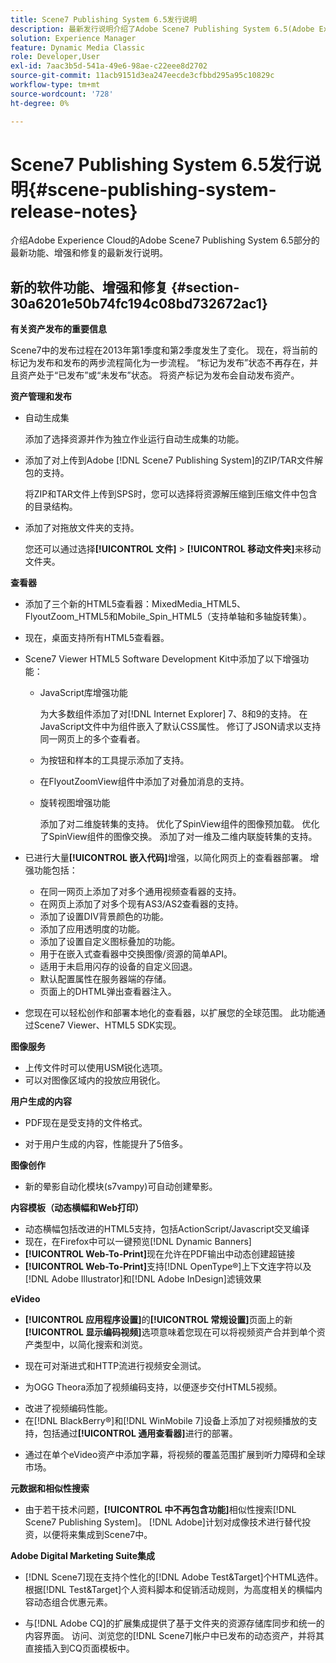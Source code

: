 ```yaml
---
title: Scene7 Publishing System 6.5发行说明
description: 最新发行说明介绍了Adobe Scene7 Publishing System 6.5(Adobe Experience Cloud中Adobe Experience Manager解决方案的一部分)的最新功能、增强和修复。
solution: Experience Manager
feature: Dynamic Media Classic
role: Developer,User
exl-id: 7aac3b5d-541a-49e6-98ae-c22eee8d2702
source-git-commit: 11acb9151d3ea247eecde3cfbbd295a95c10829c
workflow-type: tm+mt
source-wordcount: '728'
ht-degree: 0%

---
```


# Scene7 Publishing System 6.5发行说明{#scene-publishing-system-release-notes}

介绍Adobe Experience Cloud的Adobe Scene7 Publishing System 6.5部分的最新功能、增强和修复的最新发行说明。

## 新的软件功能、增强和修复 {#section-30a6201e50b74fc194c08bd732672ac1}

**有关资产发布的重要信息**

Scene7中的发布过程在2013年第1季度和第2季度发生了变化。 现在，将当前的标记为发布和发布的两步流程简化为一步流程。 “标记为发布”状态不再存在，并且资产处于“已发布”或“未发布”状态。 将资产标记为发布会自动发布资产。

**资产管理和发布**

* 自动生成集

  添加了选择资源并作为独立作业运行自动生成集的功能。
* 添加了对上传到Adobe [!DNL Scene7 Publishing System]的ZIP/TAR文件解包的支持。

  将ZIP和TAR文件上传到SPS时，您可以选择将资源解压缩到压缩文件中包含的目录结构。

* 添加了对拖放文件夹的支持。

  您还可以通过选择&#x200B;**[!UICONTROL 文件]** > **[!UICONTROL 移动文件夹]**&#x200B;来移动文件夹。

**查看器**

* 添加了三个新的HTML5查看器：MixedMedia_HTML5、FlyoutZoom_HTML5和Mobile_Spin_HTML5（支持单轴和多轴旋转集）。
<!-- 
  [More information](http://help.adobe.com/en_US/scene7/using/WS6E593DEA-7D81-4cd6-84B0-85E8BB274176.html#WS1c46793299cf21d77e926d1613177f0a020-8000.html).  -->
* 现在，桌面支持所有HTML5查看器。

<!--   [More information](http://help.adobe.com/en_US/scene7/using/WS6E593DEA-7D81-4cd6-84B0-85E8BB274176.html#WS1c46793299cf21d77e926d1613177f0a020-8000.html). -->
* Scene7 Viewer HTML5 Software Development Kit中添加了以下增强功能：

   * JavaScript库增强功能

     为大多数组件添加了对[!DNL Internet Explorer] 7、8和9的支持。 在JavaScript文件中为组件嵌入了默认CSS属性。 修订了JSON请求以支持同一网页上的多个查看者。

   * 为按钮和样本的工具提示添加了支持。
   * 在FlyoutZoomView组件中添加了对叠加消息的支持。
   * 旋转视图增强功能

     添加了对二维旋转集的支持。 优化了SpinView组件的图像预加载。 优化了SpinView组件的图像交换。 添加了对一维及二维内联旋转集的支持。

* 已进行大量&#x200B;**[!UICONTROL 嵌入代码]**&#x200B;增强，以简化网页上的查看器部署。 增强功能包括：

   * 在同一网页上添加了对多个通用视频查看器的支持。
   * 在网页上添加了对多个现有AS3/AS2查看器的支持。
   * 添加了设置DIV背景颜色的功能。
   * 添加了应用透明度的功能。
   * 添加了设置自定义图标叠加的功能。
   * 用于在嵌入式查看器中交换图像/资源的简单API。
   * 适用于未启用闪存的设备的自定义回退。
   * 默认配置属性在服务器端的存储。
   * 页面上的DHTML弹出查看器注入。

* 您现在可以轻松创作和部署本地化的查看器，以扩展您的全球范围。 此功能通过Scene7 Viewer、HTML5 SDK实现。

**图像服务**

* 上传文件时可以使用USM锐化选项。
* 可以对图像区域内的投放应用锐化。

**用户生成的内容**

* PDF现在是受支持的文件格式。

<!--   [More information](http://help.adobe.com/en_US/scene7/using/WSe8b0455615e2dc47-2df907a712f31201b35-8000.html).  -->
* 对于用户生成的内容，性能提升了5倍多。

**图像创作**

* 新的晕影自动化模块(s7vampy)可自动创建晕影。

**内容模板（动态横幅和Web打印）**

* 动态横幅包括改进的HTML5支持，包括ActionScript/Javascript交叉编译
* 现在，在Firefox中可以一键预览[!DNL Dynamic Banners]
* **[!UICONTROL Web-To-Print]**&#x200B;现在允许在PDF输出中动态创建超链接
* **[!UICONTROL Web-To-Print]**&#x200B;支持[!DNL OpenType®]上下文连字符以及[!DNL Adobe Illustrator]和[!DNL Adobe InDesign]滤镜效果

**eVideo**

* **[!UICONTROL 应用程序设置]**&#x200B;的&#x200B;**[!UICONTROL 常规设置]**&#x200B;页面上的新&#x200B;**[!UICONTROL 显示编码视频]**&#x200B;选项意味着您现在可以将视频资产合并到单个资产类型中，以简化搜索和浏览。

<!--   [More information](http://help.adobe.com/en_US/scene7/using/WSCCBA9D3A-06A3-4f29-AF6B-36CBB2A655F1.html).  -->

* 现在可对渐进式和HTTP流进行视频安全测试。

<!--   [More information](http://help.adobe.com/en_US/scene7/using/WSd968ca97bf01df72-5efde3a123268dd80f5-8000.html). -->
* 为OGG Theora添加了视频编码支持，以便逐步交付HTML5视频。

<!--   [More information](http://help.adobe.com/en_US/scene7/using/WSE86ACF2B-BD50-4c48-A1D7-9CD4405B62D0.html#WS1c46793299cf21d7-39fae9c1131ba8968f7-7fff.html). -->
* 改进了视频编码性能。
* 在[!DNL BlackBerry®]和[!DNL WinMobile 7]设备上添加了对视频播放的支持，包括通过&#x200B;**[!UICONTROL 通用查看器]**&#x200B;进行的部署。

<!--   [More information](http://help.adobe.com/en_US/scene7/using/WS6E593DEA-7D81-4cd6-84B0-85E8BB274176.html#WS1c46793299cf21d77e926d1613177f0a020-8000.html) or the [eVideo chapter](http://help.adobe.com/en_US/scene7/using/WS53492AE1-6029-45d8-BF80-F4B5CF33EB08.html). -->

* 通过在单个eVideo资产中添加字幕，将视频的覆盖范围扩展到听力障碍和全球市场。

<!--   See [More information](http://help.adobe.com/en_US/scene7/using/WS98ca2e6790647c06-6f6f53e137b959f094-8000.html). -->

**元数据和相似性搜索**

* 由于若干技术问题，**[!UICONTROL 中不再包含功能]**&#x200B;相似性搜索[!DNL Scene7 Publishing System]。 [!DNL Adobe]计划对成像技术进行替代投资，以便将来集成到Scene7中。

**Adobe Digital Marketing Suite集成**

* [!DNL Scene7]现在支持个性化的[!DNL Adobe Test&Target]个HTML选件。 根据[!DNL Test&Target]个人资料脚本和促销活动规则，为高度相关的横幅内容动态组合优惠元素。

* 与[!DNL Adobe CQ]的扩展集成提供了基于文件夹的资源存储库同步和统一的内容界面。 访问、浏览您的[!DNL Scene7]帐户中已发布的动态资产，并将其直接插入到CQ页面模板中。
